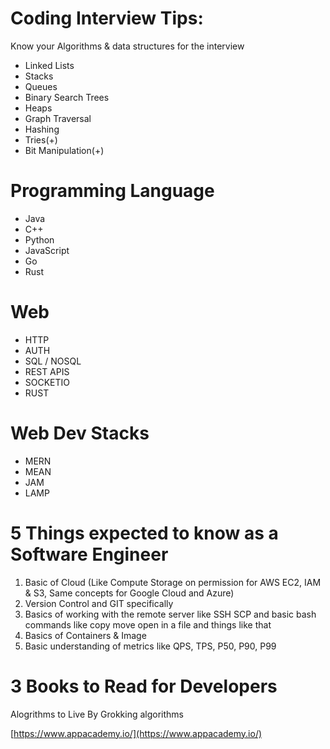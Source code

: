 # Coding Interview Tips: 

Know your Algorithms & data structures for the interview 

- Linked Lists
- Stacks
- Queues
- Binary Search Trees
- Heaps
- Graph Traversal
- Hashing
- Tries(+)
- Bit Manipulation(+)


# Programming Language 
- Java 
- C++
- Python
- JavaScript
- Go
- Rust 

# Web
- HTTP
- AUTH
- SQL / NOSQL
- REST APIS
- SOCKETIO
- RUST 


# Web Dev Stacks
- MERN
- MEAN
- JAM
- LAMP 

# 5 Things expected to know as a Software Engineer
1. Basic of Cloud (Like Compute Storage on permission for AWS EC2, IAM & S3, Same concepts for Google Cloud and Azure)
2. Version Control and GIT specifically 
3. Basics of working with the remote server like SSH SCP and basic bash commands like copy move open in a file and things like that 
4. Basics of Containers & Image 
5. Basic understanding of metrics like QPS, TPS, P50, P90, P99


# 3 Books to Read for Developers
Alogrithms to Live By
Grokking algorithms


[https://www.appacademy.io/](https://www.appacademy.io/)